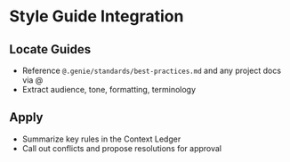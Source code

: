 # Style Guide Integration

## Locate Guides
- Reference `@.genie/standards/best-practices.md` and any project docs via @
- Extract audience, tone, formatting, terminology

## Apply
- Summarize key rules in the Context Ledger
- Call out conflicts and propose resolutions for approval


